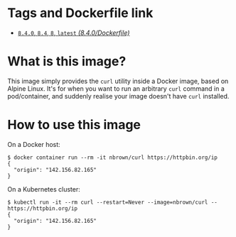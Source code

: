 # Tags and Dockerfile link

- [`8.4.0`, `8.4`, `8`, `latest` *(8.4.0/Dockerfile)*](https://github.com/nbrownuk/docker-curl/blob/master/Dockerfile)

# What is this image?

This image simply provides the `curl` utility inside a Docker image, based on Alpine Linux. It's for when you want to run an arbitrary `curl` command in a pod/container, and suddenly realise your image doesn't have `curl` installed.

# How to use this image

On a Docker host:

```
$ docker container run --rm -it nbrown/curl https://httpbin.org/ip
{
  "origin": "142.156.82.165"
}
```

On a Kubernetes cluster:

```
$ kubectl run -it --rm curl --restart=Never --image=nbrown/curl -- https://httpbin.org/ip
{                                                                                                                    
  "origin": "142.156.82.165"                                                                                         
}
